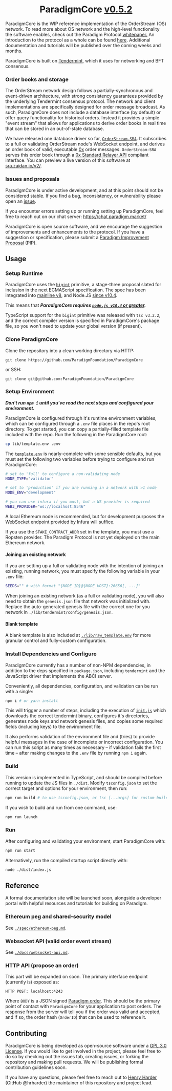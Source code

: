 
<h1 align="center"> ParadigmCore <a href="https://github.com/ParadigmFoundation/ParadigmCore/pull/24">v0.5.2</a></h1>

ParadigmCore is the WIP reference implementation of the OrderStream (OS) network. To read more about OS network and the high-level functionality the software enables, check out the Paradigm Protocol [whitepaper.](https://paradigm.market/whitepaper) An introduction to the protocol as a whole can be found [here](https://docs.paradigm.market/overview/introduction.html). Additional documentation and tutorials will be published over the coming weeks and months.

ParadigmCore is built on [Tendermint](https://tendermint.com/), which it uses for networking and BFT consensus.

### Order books and storage
The OrderStream network design follows a partially-synchronous and event-driven architecture, with strong consistency guarantees provided by the underlying Tendermint consensus protocol. The network and client implementations are specifically designed for order message broadcast. As such, ParadigmCore does not include a database interface (by default) or offer query functionality for historical orders. Instead it provides a simple "event stream" that allows for applications to derive order books in real time that can be stored in an out-of-state database.

We have released one database driver so far, [`OrderStream-SRA`](https://github.com/ParadigmFoundation/OrderStream-SRA). It subscribes to a full or validating OrderStream node's WebSocket endpoint, and derives an order book of valid, executable [0x](https://0x.org) order messages. `OrderStream-SRA` serves this order book through a [0x Standard Relayer API](https://github.com/0xProject/standard-relayer-api) compliant interface. You can preview a live version of this software at [sra.zaidan.io/v2/](https://sra.zaidan.io/v2/). 

### Issues and proposals
ParadigmCore is under active development, and at this point should not be considered stable. If you find a bug, inconsistency, or vulnerability please open an [issue](https://github.com/paradigmfoundation/paradigmcore/issues).

If you encounter errors setting up or running setting up ParadigmCore, feel free to reach out on our chat server: https://chat.paradigm.market/

ParadigmCore is open source software, and we encourage the suggestion of improvements and enhancements to the protocol. If you have a suggestion or specification, please submit a [Paradigm Improvement Proposal](https://github.com/paradigmfoundation/pips) (PIP). 

## Usage

### Setup Runtime

ParadigmCore uses the [`bigint`](https://github.com/tc39/proposal-bigint) primitive, a stage-three proposal slated for inclusion in the next ECMAScript specification. The spec has been integrated into [mainline v8](https://v8.dev/blog/bigint), and Node.JS [since v10.4](https://github.com/nodejs/node/blob/master/doc/changelogs/CHANGELOG_V10.md#2018-06-06-version-1040-current-mylesborins).

This means that ___ParadigmCore requires [`node.js v10.4` or greater](https://github.com/nodejs/node/releases).___ 

TypeScript support for the `bigint` primitive was released with `tsc v3.2.2`, and the correct compiler version is specified in ParadigmCore's package file, so you won't need to update your global version (if present).

### Clone ParadigmCore

Clone the repository into a clean working directory via HTTP:

`git clone https://github.com/ParadigmFoundation/ParadigmCore`

or SSH:

`git clone git@github.com:ParadigmFoundation/ParadigmCore`

### Setup Environment

___Don't run `npm i` until you've read the next steps and configured your environment.___

ParadigmCore is configured through it's runtime environment variables, which can be configured through a `.env` file places in the repo's root directory. To get started, you can copy a partially-filled template file included with the repo. Run the following in the ParadigmCore root:
```bash
cp lib/template.env .env
```
The [`template.env`](./lib/template.env) is nearly-complete with some sensible defaults, but you must set the following two variables before trying to configure and run ParadigmCore:
```bash
# set to 'full' to configure a non-validating node
NODE_TYPE="validator"

# set to 'production' if you are running in a network with >1 node
NODE_ENV="development" 

# you can use infura if you must, but a WS provider is required
WEB3_PROVIDER="ws://localhost:8546"
```
A local Ethereum node is recommended, but for development purposes the WebSocket endpoint provided by Infura will suffice.

If you use the `STAKE_CONTRACT_ADDR` set in the template, you must use a Ropsten provider. The Paradigm Protocol is not yet deployed on the main Ethereum network.

#### Joining an existing network
If you are setting up a full or validating node with the intention of joining an existing, running network, you must specify the following variable in your `.env` file:
```bash
SEEDS="" # with format "{NODE_ID}@{NODE_HOST}:26656[, ...]"
```

When joining an existing network (as a full or validating node), you will also need to obtain the `genesis.json` file that network was initialized with. Replace the auto-generated genesis file with the correct one for you network in `./lib/tendermint/config/genesis.json`.

#### Blank template

A blank template is also included at [`./lib/raw_template.env`](./lib/raw_template.env) for more granular control and fully-custom configuration.

### Install Dependencies and Configure
ParadigmCore currently has a number of non-NPM dependencies, in addition to the deps specified in `package.json`, including `tendermint` and the JavaScript driver that implements the ABCI server.

Conveniently, all dependencies, configuration, and validation can be run with a single:
``` bash
npm i # or yarn install
```

This will trigger a number of steps, including the execution of [`init.js`](./init.js) which downloads the correct tendermint binary, configures it's directories, generates node keys and network genesis files, and copies some required fields (including keys) to the environment file.

It also performs validation of the environment file and (tries) to provide helpful messages in the case of incomplete or incorrect configuration. You can run this script as many times as necessary – if validation fails the first time – after making changes to the `.env` file by running `npm i` again.

### Build
This version is implemented in TypeScript, and should be compiled before running to update the JS files in `./dist`. Modify `tsconfig.json` to set the correct target and options for your environment, then run:
```bash
npm run build # to use tsconfig.json, or tsc [...args] for custom build
```
If you wish to build and run from one command, use:
```bash
npm run launch
```

### Run
After configuring and validating your environment, start ParadigmCore with: 
```bash
npm run start
```

Alternatively, run the compiled startup script directly with:
```bash
node ./dist/index.js
```

## Reference
A formal documentation site will be launched soon, alongside a developer portal with helpful resources and tutorials for building on Paradigm.

### Ethereum peg and shared-security model
See [`./spec/ethereum-peg.md`](./spec/ethereum-peg.md).

### Websocket API (valid order event stream)
See [`./docs/websocket-api.md`](./docs/websocket-api.md).

### HTTP API (propose an order)
This part will be expanded on soon. The primary interface endpoint (currently is) exposed as:
```
HTTP POST: localhost:4243
```
Where `BODY` is a JSON signed [Paradigm order](https://github.com/ParadigmFoundation/ParadigmConnect). This should be the primary point of contact with `ParadigmCore` for your application to post orders. The response from the server will tell you if the order was valid and accepted, and if so, the order hash (`OrderID`) that can be used to reference it.

## Contributing

ParadigmCore is being developed as open-source software under a [GPL 3.0 License](./LICENSE). If you would like to get involved in the project, please feel free to do so by checking out the issues tab, creating issues, or forking the repository and making pull requests. We will be publishing formal contribution guidelines soon.

If you have any questions, please feel free to reach out to [Henry Harder](mailto:henry@paradigm.market) (GitHub @hrharder) the maintainer of this repository and project lead.

